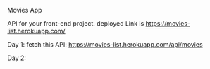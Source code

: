 Movies App

API for your front-end project. deployed Link is https://movies-list.herokuapp.com/

Day 1:
fetch this API: https://movies-list.herokuapp.com/api/movies

Day 2:

